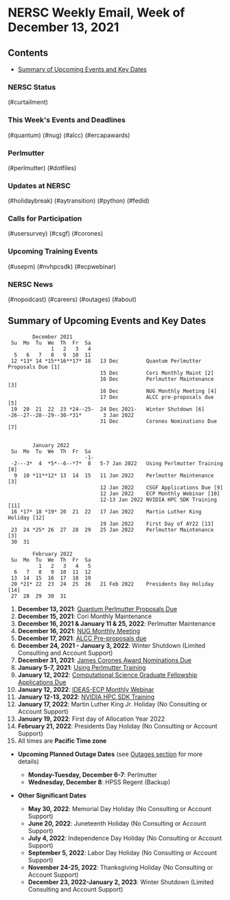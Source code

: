 # NERSC Weekly Email, Week of December 13, 2021 <a name="top"></a> #


## Contents ## 

- [Summary of Upcoming Events and Key Dates](#dates)

### NERSC Status

(#curtailment)

### This Week's Events and Deadlines

(#quantum)
(#nug)
(#alcc)
(#ercapawards)

### Perlmutter

(#perlmutter)
(#dotfiles)

### Updates at NERSC 

(#holidaybreak)
(#aytransition)
(#python)
(#fedid)

### Calls for Participation

(#usersurvey)
(#csgf)
(#corones)

### Upcoming Training Events 

(#usepm)
(#nvhpcsdk)
(#ecpwebinar)

### NERSC News 

(#nopodcast)
(#careers)
(#outages)
(#about)

## Summary of Upcoming Events and Key Dates <a name="dates"/></a> ##

            December 2021
     Su  Mo  Tu  We  Th  Fr  Sa
                  1   2   3   4
      5   6   7   8   9  10  11 
     12 *13* 14 *15**16**17* 18   13 Dec         Quantum Perlmutter Proposals Due [1]
                                  15 Dec         Cori Monthly Maint [2]
                                  16 Dec         Perlmutter Maintenance [3]
                                  16 Dec         NUG Monthly Meeting [4]
                                  17 Dec         ALCC pre-proposals due [5]
     19  20  21  22  23 *24--25-  24 Dec 2021-   Winter Shutdown [6]
    -26--27--28--29--30-*31*       3 Jan 2022
                                  31 Dec         Corones Nominations Due [7]


            January 2022
     Su  Mo  Tu  We  Th  Fr  Sa
                             -1-
     -2---3*  4  *5*--6--*7*  8   5-7 Jan 2022   Using Perlmutter Training [8]
      9  10 *11**12* 13  14  15   11 Jan 2022    Perlmutter Maintenance [3]
                                  12 Jan 2022    CSGF Applications Due [9]
                                  12 Jan 2022    ECP Monthly Webinar [10]
                                  12-13 Jan 2022 NVIDIA HPC SDK Training [11]
     16 *17* 18 *19* 20  21  22   17 Jan 2022    Martin Luther King Holiday [12]
                                  19 Jan 2022    First Day of AY22 [13]
     23  24 *25* 26  27  28  29   25 Jan 2022    Perlmutter Maintenance [3]
     30  31

            February 2022
     Su  Mo  Tu  We  Th  Fr  Sa
              1   2   3   4   5
      6   7   8   9  10  11  12
     13  14  15  16  17  18  19
     20 *21* 22  23  24  25  26   21 Feb 2022    Presidents Day Holiday [14]
     27  28  29  30  31


1. **December 13, 2021**: [Quantum Perlmutter Proposals Due](#quantum)
2. **December 15, 2021**: Cori Monthly Maintenance 
3. **December 16, 2021 & January 11 & 25, 2022**: Perlmutter Maintenance
4. **December 16, 2021**: [NUG Monthly Meeting](#nug)
5. **December 17, 2021**: [ALCC Pre-proposals due](#alcc)
6. **December 24, 2021 - January 3, 2022**: Winter Shutdown (Limited Consulting and Account Support)
7. **December 31, 2021**: [James Corones Award Nominations Due](#corones)
8. **January 5-7, 2021**: [Using Perlmutter Training](#usepm)
9. **January 12, 2022**: [Computational Science Graduate Fellowship Applications Due](#csgf)
10. **January 12, 2022**: [IDEAS-ECP Monthly Webinar](#ecpwebinar)
11. **January 12-13, 2022**: [NVIDIA HPC SDK Training](#nvhpcsdk)
12. **January 17, 2022**: Martin Luther King Jr. Holiday (No Consulting or Account Support)
13. **January 19, 2022**: First day of Allocation Year 2022
14. **February 21, 2022**: Presidents Day Holiday (No Consulting or Account Support)
15. All times are **Pacific Time zone**

- **Upcoming Planned Outage Dates** (see [Outages section](#outages) for more 
details)
    - **Monday-Tuesday, December 6-7**: Perlmutter 
    - **Wednesday, December 8**: HPSS Regent (Backup)

- **Other Significant Dates**
    - **May 30, 2022**: Memorial Day Holiday (No Consulting or Account Support)
    - **June 20, 2022**: Juneteenth Holiday (No Consulting or Account Support)
    - **July 4, 2022**: Independence Day Holiday (No Consulting or Account Support)
    - **September 5, 2022**: Labor Day Holiday (No Consulting or Account Support)
    - **November 24-25, 2022**: Thanksgiving Holiday (No Consulting or Account Support)
   - **December 23, 2022-January 2, 2023**: Winter Shutdown (Limited Consulting and Account Support)


